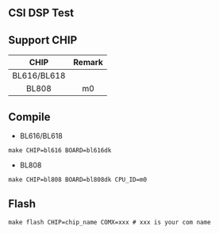 ## CSI DSP Test

## Support CHIP

|      CHIP        | Remark |
|:----------------:|:------:|
|BL616/BL618       |        |
|BL808             | m0     |

## Compile

- BL616/BL618

```
make CHIP=bl616 BOARD=bl616dk
```

- BL808

```
make CHIP=bl808 BOARD=bl808dk CPU_ID=m0
```

## Flash

```
make flash CHIP=chip_name COMX=xxx # xxx is your com name
```